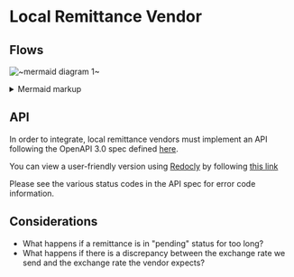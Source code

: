 
# Local Remittance Vendor

## Flows
<!-- generated by mermaid compile action - START -->
![~mermaid diagram 1~](/.resources/local-vendor_README-md-1.svg)
<details>
  <summary>Mermaid markup</summary>

```mermaid!
sequenceDiagram
    participant Sender
    participant Toronto
    participant Vendor
    participant Receiver
    Sender->>Toronto: Request remittance
    Toronto-->>Vendor: POST /remittance (id:1234)
    activate Toronto
    activate Vendor
    Vendor-->>Toronto: HTTP 201
    deactivate Vendor
    deactivate Toronto
    Vendor-->>Receiver: Deposit
    Toronto-->>Vendor: GET /remittance/1234
    activate Toronto
    activate Vendor
    Vendor-->>Toronto: HTTP 200 (status:completed)
    deactivate Vendor
    deactivate Toronto
    Toronto-->>Sender: Notify status
```

</details>
<!-- generated by mermaid compile action - END -->

## API
In order to integrate, local remittance vendors must implement an API following the OpenAPI 3.0 spec defined [here](https://raw.githubusercontent.com/loud-n-clear/toronto-specs/main/local-vendor-api.yml).

You can view a user-friendly version using [Redocly](https://github.com/Redocly/redoc) by following [this link](http://redocly.github.io/redoc/?url=https://raw.githubusercontent.com/loud-n-clear/toronto-specs/main/local-vendor-api.yml)

Please see the various status codes in the API spec for error code information.

## Considerations
- What happens if a remittance is in "pending" status for too long?
- What happens if there is a discrepancy between the exchange rate we send and the exchange rate the vendor expects?

